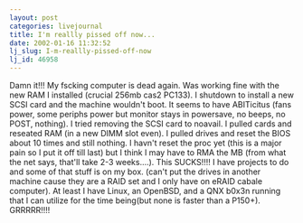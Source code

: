 ```yaml
---
layout: post
categories: livejournal
title: I'm reallly pissed off now...
date: 2002-01-16 11:32:52
lj_slug: I-m-reallly-pissed-off-now
lj_id: 46958
---
```

Damn it!!! My fscking computer is dead again. Was working fine with the new RAM I installed (crucial 256mb cas2 PC133). I shutdown to install a new SCSI card and the machine wouldn't boot. It seems to have ABITicitus (fans power, some periphs power but monitor stays in powersave, no beeps, no POST, nothing). I tried removing the SCSI card to noavail. I pulled cards and reseated RAM (in a new DIMM slot even). I pulled drives and reset the BIOS about 10 times and still nothing. I havn't reset the proc yet (this is a major pain so I put it off till last) but I think I may have to RMA the MB (from what the net says, that'll take 2-3 weeks....). This SUCKS!!!! I have projects to do and some of that stuff is on my box. (can't put the drives in another machine cause they are a RAID set and I only have on eRAID cabale computer). At least I have Linux, an OpenBSD, and a QNX b0x3n running that I can utilize for the time being(but none is faster than a P150+). GRRRRR!!!!
